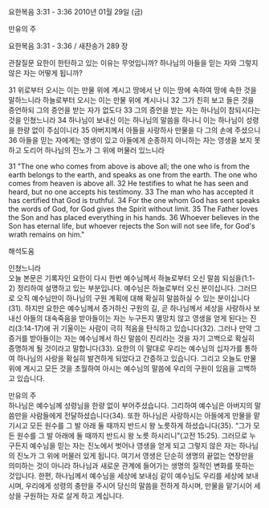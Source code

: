 요한복음 3:31 - 3:36 
2010년 01월 29일 (금)

만유의 주



요한복음 3:31 - 3:36 / 새찬송가 289 장


관찰질문
요한이 한탄하고 있는 이유는 무엇입니까?
하나님의 아들을 믿는 자와 그렇지 않은 자는 어떻게 됩니까?

31 위로부터 오시는 이는 만물 위에 계시고 땅에서 난 이는 땅에 속하여 땅에 속한 것을 말하느니라 하늘로부터 오시는 이는 만물 위에 계시나니 
32 그가 친히 보고 들은 것을 증언하되 그의 증언을 받는 자가 없도다 
33 그의 증언을 받는 자는 하나님이 참되시다는 것을 인쳤느니라 
34 하나님이 보내신 이는 하나님의 말씀을 하나니 이는 하나님이 성령을 한량 없이 주심이니라 
35 아버지께서 아들을 사랑하사 만물을 다 그의 손에 주셨으니 
36 아들을 믿는 자에게는 영생이 있고 아들에게 순종하지 아니하는 자는 영생을 보지 못하고 도리어 하나님의 진노가 그 위에 머물러 있느니라 

31 "The one who comes from above is above all; the one who is from the earth belongs to the earth, and speaks as one from the earth. The one who comes from heaven is above all. 32 He testifies to what he has seen and heard, but no one accepts his testimony. 33 The man who has accepted it has certified that God is truthful. 
34 For the one whom God has sent speaks the words of God, for God gives the Spirit without limit. 35 The Father loves the Son and has placed everything in his hands. 
36 Whoever believes in the Son has eternal life, but whoever rejects the Son will not see life, for God's wrath remains on him."

해석도움





인쳤느니라  
오늘 본문은 기록자인 요한이 다시 한번 예수님께서 하늘로부터 오신 말씀 되심을(1:1-2) 정리하여 설명하고 있는 부분입니다. 예수님은 하늘로부터 오신 분이십니다. 그러므로 오직 예수님만이 하나님의 구원 계획에 대해 확실히 말씀하실 수 있는 분이십니다(31). 하지만 요한은 예수님께서 증거하신 구원의 길, 곧 하나님께서 세상을 사랑하사 보내신 아들의 대속죽음을 받아들이는 자는 누구든지 멸망치 않고 영생을 얻게 된다는 진리(3:14-17)에 귀 기울이는 사람이 극히 적음을 탄식하고 있습니다(32). 그러나 만약 그 증거를 받아들이는 자는 예수님께서 하신 말씀이 진리라는 것을 자기 고백으로 확실히 증명하게 될 것이라고 말합니다(33). 요한의 이 말대로 우리는 예수님의 십자가를 통하여 하나님의 사랑을 확실히 발견하게 되었다고 간증하고 있습니다. 그리고 오늘도 만물 위에 계시고 모든 것을 초월하여 아시는 예수님의 말씀에 우리의 구원이 있음을 고백하고 있습니다. 

만유의 주  
하나님은 예수님께 성령님을 한량 없이 부어주셨습니다. 그리하여 예수님은 아버지의 말씀만을 사람들에게 전달하셨습니다(34). 또한 하나님은 사랑하시는 아들에게 만물을 맡기시고 모든 원수를 그 발 아래 둘 때까지 반드시 왕 노릇하게 하셨습니다(35). “그가 모든 원수를 그 발 아래에 둘 때까지 반드시 왕 노릇 하시리니”(고전 15:25). 그러므로 누구든지 예수님을 믿는 자는 진노에서 벗어나 영생을 얻게 되고 그렇지 않은 자는 하나님의 진노가 그 위에 머물러 있게 됩니다. 여기서 영생은 단순히 생명의 끝없는 연장만을 의미하는 것이 아니라 하나님과 새로운 관계에 들어가는 생명의 질적인 변화를 뜻하는 것입니다. 한편, 하나님께서 예수님을 세상에 보내심 같이 예수님도 우리를 세상에 보내시며, 우리에게 성령의 충만을 주시어 당신의 말씀을 전하게 하시며, 만물을 맡기시어 세상을 구원하는 자로 살게 하고 계십니다.